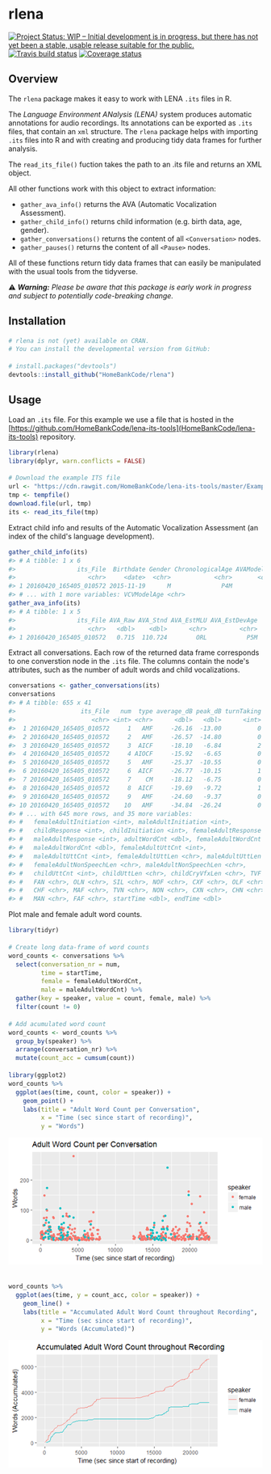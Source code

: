 
<!-- README.md is generated from README.Rmd. Please edit that file -->
rlena
=====

[![Project Status: WIP – Initial development is in progress, but there has not yet been a stable, usable release suitable for the public.](http://www.repostatus.org/badges/latest/wip.svg)](http://www.repostatus.org/#wip) [![Travis build status](https://travis-ci.org/HomeBankCode/rlena.svg?branch=master)](https://travis-ci.org/HomeBankCode/rlena) [![Coverage status](https://coveralls.io/repos/github/HomeBankCode/rlena/badge.svg)](https://coveralls.io/r/HomeBankCode/rlena?branch=master)

Overview
--------

The `rlena` package makes it easy to work with LENA `.its` files in R.

The *Language Environment ANalysis (LENA)* system produces automatic annotations for audio recordings. Its annotations can be exported as `.its` files, that contain an `xml` structure. The `rlena` package helps with importing `.its` files into R and with creating and producing tidy data frames for further analysis.

The `read_its_file()` fuction takes the path to an .its file and returns an XML object.

All other functions work with this object to extract information:

-   `gather_ava_info()` returns the AVA (Automatic Vocalization Assessment).
-   `gather_child_info()` returns child information (e.g. birth data, age, gender).
-   `gather_conversations()` returns the content of all `<Conversation>` nodes.
-   `gather_pauses()` returns the content of all `<Pause>` nodes.

All of these functions return tidy data frames that can easily be manipulated with the usual tools from the tidyverse.

:warning: ***Warning:** Please be aware that this package is early work in progress and subject to potentially code-breaking change.*

Installation
------------

``` r
# rlena is not (yet) available on CRAN. 
# You can install the developmental version from GitHub:

# install.packages("devtools")
devtools::install_github("HomeBankCode/rlena")
```

Usage
-----

Load an `.its` file. For this example we use a file that is hosted in the [https://github.com/HomeBankCode/lena-its-tools](HomeBankCode/lena-its-tools) repository.

``` r
library(rlena)
library(dplyr, warn.conflicts = FALSE)

# Download the example ITS file
url <- "https://cdn.rawgit.com/HomeBankCode/lena-its-tools/master/Example/e20160420_165405_010572.its"
tmp <- tempfile()
download.file(url, tmp)
its <- read_its_file(tmp)
```

Extract child info and results of the Automatic Vocalization Assessment (an index of the child's language development).

``` r
gather_child_info(its)
#> # A tibble: 1 x 6
#>                 its_File  Birthdate Gender ChronologicalAge AVAModelAge
#>                    <chr>     <date>  <chr>            <chr>       <chr>
#> 1 20160420_165405_010572 2015-11-19      M              P4M         P4M
#> # ... with 1 more variables: VCVModelAge <chr>
gather_ava_info(its)
#> # A tibble: 1 x 5
#>                 its_File AVA_Raw AVA_Stnd AVA_EstMLU AVA_EstDevAge
#>                    <chr>   <dbl>    <dbl>      <chr>         <chr>
#> 1 20160420_165405_010572   0.715  110.724        ORL           P5M
```

Extract all conversations. Each row of the returned data frame corresponds to one converstion node in the `.its` file. The columns contain the node's attributes, such as the number of adult words and child vocalizations.

``` r
conversations <- gather_conversations(its)
conversations
#> # A tibble: 655 x 41
#>                  its_File   num  type average_dB peak_dB turnTaking
#>                     <chr> <int> <chr>      <dbl>   <dbl>      <int>
#>  1 20160420_165405_010572     1   AMF     -26.16  -13.00          0
#>  2 20160420_165405_010572     2   AMF     -26.57  -14.80          0
#>  3 20160420_165405_010572     3  AICF     -18.10   -6.84          2
#>  4 20160420_165405_010572     4 AIOCF     -15.92   -6.65          0
#>  5 20160420_165405_010572     5   AMF     -25.37  -10.55          0
#>  6 20160420_165405_010572     6  AICF     -26.77  -10.15          1
#>  7 20160420_165405_010572     7    CM     -18.12   -6.75          0
#>  8 20160420_165405_010572     8  AICF     -19.69   -9.72          1
#>  9 20160420_165405_010572     9   AMF     -24.60   -9.37          0
#> 10 20160420_165405_010572    10   AMF     -34.84  -26.24          0
#> # ... with 645 more rows, and 35 more variables:
#> #   femaleAdultInitiation <int>, maleAdultInitiation <int>,
#> #   childResponse <int>, childInitiation <int>, femaleAdultResponse <int>,
#> #   maleAdultResponse <int>, adultWordCnt <dbl>, femaleAdultWordCnt <dbl>,
#> #   maleAdultWordCnt <dbl>, femaleAdultUttCnt <int>,
#> #   maleAdultUttCnt <int>, femaleAdultUttLen <chr>, maleAdultUttLen <chr>,
#> #   femaleAdultNonSpeechLen <chr>, maleAdultNonSpeechLen <chr>,
#> #   childUttCnt <int>, childUttLen <chr>, childCryVfxLen <chr>, TVF <chr>,
#> #   FAN <chr>, OLN <chr>, SIL <chr>, NOF <chr>, CXF <chr>, OLF <chr>,
#> #   CHF <chr>, MAF <chr>, TVN <chr>, NON <chr>, CXN <chr>, CHN <chr>,
#> #   MAN <chr>, FAF <chr>, startTime <dbl>, endTime <dbl>
```

Plot male and female adult word counts.

``` r
library(tidyr)

# Create long data-frame of word counts
word_counts <- conversations %>% 
  select(conversation_nr = num,
         time = startTime,
         female = femaleAdultWordCnt, 
         male = maleAdultWordCnt) %>% 
  gather(key = speaker, value = count, female, male) %>% 
  filter(count != 0)

# Add acumulated word count
word_counts <- word_counts %>%
  group_by(speaker) %>% 
  arrange(conversation_nr) %>%
  mutate(count_acc = cumsum(count))

library(ggplot2)
word_counts %>%
  ggplot(aes(time, count, color = speaker)) + 
    geom_point() + 
    labs(title = "Adult Word Count per Conversation",
         x = "Time (sec since start of recording)",
         y = "Words")
```

![](man/figures/README-conversation-demo-1.png)

``` r

word_counts %>%
  ggplot(aes(time, y = count_acc, color = speaker)) + 
    geom_line() + 
    labs(title = "Accumulated Adult Word Count throughout Recording",
         x = "Time (sec since start of recording)",
         y = "Words (Accumulated)")
```

![](man/figures/README-conversation-demo-2.png)
